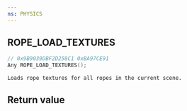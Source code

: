 ```yaml
---
ns: PHYSICS
---
```

## ROPE_LOAD_TEXTURES

```c
// 0x9B9039DBF2D258C1 0xBA97CE91
Any ROPE_LOAD_TEXTURES();
```

```
Loads rope textures for all ropes in the current scene.  
```

## Return value
